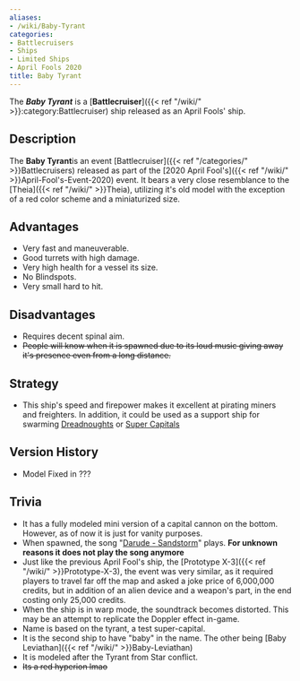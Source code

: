 ```yaml
---
aliases:
- /wiki/Baby-Tyrant
categories:
- Battlecruisers
- Ships
- Limited Ships
- April Fools 2020
title: Baby Tyrant
---
```


The **_Baby Tyrant_** is a [**Battlecruiser**]({{< ref "/wiki/" >}}:category:Battlecruiser) ship released as an April Fools' ship.

## Description

The **Baby Tyrant**is an event [Battlecruiser]({{< ref "/categories/" >}}Battlecruisers) released as part of the [2020 April Fool's]({{< ref "/wiki/" >}}April-Fool's-Event-2020) event. It bears a very close resemblance to the [Theia]({{< ref "/wiki/" >}}Theia), utilizing it's old model with the exception of a red color scheme and a miniaturized size.

## Advantages

- Very fast and maneuverable.
- Good turrets with high damage.
- Very high health for a vessel its size.
- No Blindspots.
- Very small hard to hit.

## Disadvantages

- Requires decent spinal aim.
- <s>People will know when it is spawned due to its loud music giving away it's presence even from a long distance.</s>

## Strategy

- This ship's speed and firepower makes it excellent at pirating miners and freighters. In addition, it could be used as a support ship for swarming [Dreadnoughts](https://roblox-galaxy-official.fandom.com/wiki/Category%3ADreadnought) or [Super Capitals](https://roblox-galaxy-official.fandom.com/wiki/Category:Super_Capital_Ship)

## Version History 

- Model Fixed in ???

## Trivia

- It has a fully modeled mini version of a capital cannon on the bottom. However, as of now it is just for vanity purposes.
- When spawned, the song "[Darude - Sandstorm](https://www.youtube.com/watch?v=y6120QOlsfU)" plays. **For unknown reasons it does not play the song anymore**
- Just like the previous April Fool's ship, the [Prototype X-3]({{< ref "/wiki/" >}}Prototype-X-3), the event was very similar, as it required players to travel far off the map and asked a joke price of 6,000,000 credits, but in addition of an alien device and a weapon's part, in the end costing only 25,000 credits.
- When the ship is in warp mode, the soundtrack becomes distorted. This may be an attempt to replicate the Doppler effect in-game.
- Name is based on the tyrant, a test super-capital.
- It is the second ship to have "baby" in the name. The other being [Baby Leviathan]({{< ref "/wiki/" >}}Baby-Leviathan)
- It is modeled after the Tyrant from Star conflict.
- <s> Its a red hyperion lmao <s>